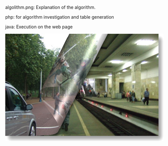 
algolithm.png: Explanation of the algorithm.

php: for algorithm investigation and table generation

java: Execution on the web page 

![pagecurl](https://raw.githubusercontent.com/mocapapa/pagecurl/master/pagecurl.png)
